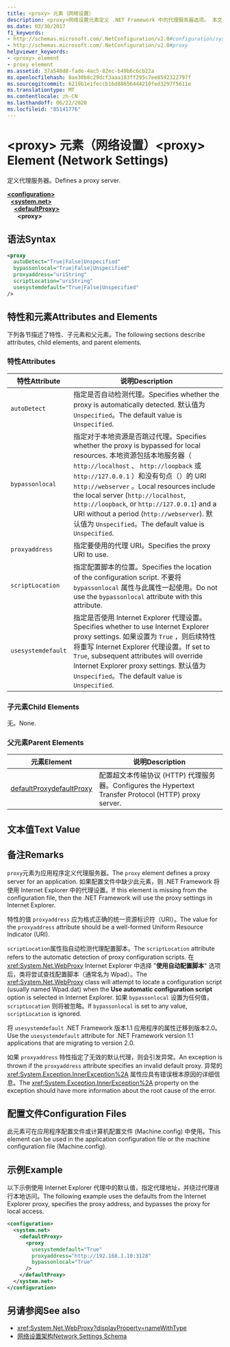 ```yaml
---
title: <proxy> 元素（网络设置）
description: <proxy>网络设置元素定义 .NET Framework 中的代理服务器选项。 本文包含一个示例。
ms.date: 03/30/2017
f1_keywords:
- http://schemas.microsoft.com/.NetConfiguration/v2.0#configuration/system.net/defaultProxy/proxy
- http://schemas.microsoft.com/.NetConfiguration/v2.0#proxy
helpviewer_keywords:
- <proxy> element
- proxy element
ms.assetid: 37a548d8-fade-4ac5-82ec-b49b6c6cb22a
ms.openlocfilehash: 8ae30b8c29dcf3aaa183ff295c7ee8592322797f
ms.sourcegitcommit: 6219b1e1feccb16d88656444210fed3297f5611e
ms.translationtype: MT
ms.contentlocale: zh-CN
ms.lasthandoff: 06/22/2020
ms.locfileid: "85141776"
---
```

# <a name="proxy-element-network-settings"></a><span data-ttu-id="7ebe9-104">\<proxy> 元素（网络设置）</span><span class="sxs-lookup"><span data-stu-id="7ebe9-104">\<proxy> Element (Network Settings)</span></span>
<span data-ttu-id="7ebe9-105">定义代理服务器。</span><span class="sxs-lookup"><span data-stu-id="7ebe9-105">Defines a proxy server.</span></span>  

[**\<configuration>**](../configuration-element.md)\
&nbsp;&nbsp;[**\<system.net>**](system-net-element-network-settings.md)\
&nbsp;&nbsp;&nbsp;&nbsp;[**\<defaultProxy>**](defaultproxy-element-network-settings.md)\
&nbsp;&nbsp;&nbsp;&nbsp;&nbsp;&nbsp;**\<proxy>**

## <a name="syntax"></a><span data-ttu-id="7ebe9-106">语法</span><span class="sxs-lookup"><span data-stu-id="7ebe9-106">Syntax</span></span>  
  
```xml  
<proxy
  autoDetect="True|False|Unspecified"
  bypassonlocal="True|False|Unspecified"
  proxyaddress="uriString"
  scriptLocation="uriString"
  usesystemdefault="True|False|Unspecified"
/>
```  
  
## <a name="attributes-and-elements"></a><span data-ttu-id="7ebe9-107">特性和元素</span><span class="sxs-lookup"><span data-stu-id="7ebe9-107">Attributes and Elements</span></span>  
 <span data-ttu-id="7ebe9-108">下列各节描述了特性、子元素和父元素。</span><span class="sxs-lookup"><span data-stu-id="7ebe9-108">The following sections describe attributes, child elements, and parent elements.</span></span>  
  
### <a name="attributes"></a><span data-ttu-id="7ebe9-109">特性</span><span class="sxs-lookup"><span data-stu-id="7ebe9-109">Attributes</span></span>  
  
|<span data-ttu-id="7ebe9-110">**特性**</span><span class="sxs-lookup"><span data-stu-id="7ebe9-110">**Attribute**</span></span>|<span data-ttu-id="7ebe9-111">**说明**</span><span class="sxs-lookup"><span data-stu-id="7ebe9-111">**Description**</span></span>|  
|-------------------|---------------------|  
|`autoDetect`|<span data-ttu-id="7ebe9-112">指定是否自动检测代理。</span><span class="sxs-lookup"><span data-stu-id="7ebe9-112">Specifies whether the proxy is automatically detected.</span></span> <span data-ttu-id="7ebe9-113">默认值为 `Unspecified`。</span><span class="sxs-lookup"><span data-stu-id="7ebe9-113">The default value is `Unspecified`.</span></span>|  
|`bypassonlocal`|<span data-ttu-id="7ebe9-114">指定对于本地资源是否跳过代理。</span><span class="sxs-lookup"><span data-stu-id="7ebe9-114">Specifies whether the proxy is bypassed for local resources.</span></span> <span data-ttu-id="7ebe9-115">本地资源包括本地服务器（ `http://localhost` 、 `http://loopback` 或 `http://127.0.0.1` ）和没有句点（）的 URI `http://webserver` 。</span><span class="sxs-lookup"><span data-stu-id="7ebe9-115">Local resources include the local server (`http://localhost`, `http://loopback`, or `http://127.0.0.1`) and a URI without a period (`http://webserver`).</span></span> <span data-ttu-id="7ebe9-116">默认值为 `Unspecified`。</span><span class="sxs-lookup"><span data-stu-id="7ebe9-116">The default value is `Unspecified`.</span></span>|  
|`proxyaddress`|<span data-ttu-id="7ebe9-117">指定要使用的代理 URI。</span><span class="sxs-lookup"><span data-stu-id="7ebe9-117">Specifies the proxy URI to use.</span></span>|  
|`scriptLocation`|<span data-ttu-id="7ebe9-118">指定配置脚本的位置。</span><span class="sxs-lookup"><span data-stu-id="7ebe9-118">Specifies the location of the configuration script.</span></span> <span data-ttu-id="7ebe9-119">不要将 `bypassonlocal` 属性与此属性一起使用。</span><span class="sxs-lookup"><span data-stu-id="7ebe9-119">Do not use the `bypassonlocal` attribute with this attribute.</span></span> |  
|`usesystemdefault`|<span data-ttu-id="7ebe9-120">指定是否使用 Internet Explorer 代理设置。</span><span class="sxs-lookup"><span data-stu-id="7ebe9-120">Specifies whether to use Internet Explorer proxy settings.</span></span> <span data-ttu-id="7ebe9-121">如果设置为 `True` ，则后续特性将重写 Internet Explorer 代理设置。</span><span class="sxs-lookup"><span data-stu-id="7ebe9-121">If set to `True`, subsequent attributes will override Internet Explorer proxy settings.</span></span> <span data-ttu-id="7ebe9-122">默认值为 `Unspecified`。</span><span class="sxs-lookup"><span data-stu-id="7ebe9-122">The default value is `Unspecified`.</span></span>|  
  
### <a name="child-elements"></a><span data-ttu-id="7ebe9-123">子元素</span><span class="sxs-lookup"><span data-stu-id="7ebe9-123">Child Elements</span></span>  
 <span data-ttu-id="7ebe9-124">无。</span><span class="sxs-lookup"><span data-stu-id="7ebe9-124">None.</span></span>  
  
### <a name="parent-elements"></a><span data-ttu-id="7ebe9-125">父元素</span><span class="sxs-lookup"><span data-stu-id="7ebe9-125">Parent Elements</span></span>  
  
|<span data-ttu-id="7ebe9-126">**元素**</span><span class="sxs-lookup"><span data-stu-id="7ebe9-126">**Element**</span></span>|<span data-ttu-id="7ebe9-127">**说明**</span><span class="sxs-lookup"><span data-stu-id="7ebe9-127">**Description**</span></span>|  
|-----------------|---------------------|  
|[<span data-ttu-id="7ebe9-128">defaultProxy</span><span class="sxs-lookup"><span data-stu-id="7ebe9-128">defaultProxy</span></span>](defaultproxy-element-network-settings.md)|<span data-ttu-id="7ebe9-129">配置超文本传输协议 (HTTP) 代理服务器。</span><span class="sxs-lookup"><span data-stu-id="7ebe9-129">Configures the Hypertext Transfer Protocol (HTTP) proxy server.</span></span>|  
  
## <a name="text-value"></a><span data-ttu-id="7ebe9-130">文本值</span><span class="sxs-lookup"><span data-stu-id="7ebe9-130">Text Value</span></span>  
  
## <a name="remarks"></a><span data-ttu-id="7ebe9-131">备注</span><span class="sxs-lookup"><span data-stu-id="7ebe9-131">Remarks</span></span>  
 <span data-ttu-id="7ebe9-132">`proxy`元素为应用程序定义代理服务器。</span><span class="sxs-lookup"><span data-stu-id="7ebe9-132">The `proxy` element defines a proxy server for an application.</span></span> <span data-ttu-id="7ebe9-133">如果配置文件中缺少此元素，则 .NET Framework 将使用 Internet Explorer 中的代理设置。</span><span class="sxs-lookup"><span data-stu-id="7ebe9-133">If this element is missing from the configuration file, then the .NET Framework will use the proxy settings in Internet Explorer.</span></span>  
  
 <span data-ttu-id="7ebe9-134">特性的值 `proxyaddress` 应为格式正确的统一资源标识符（URI）。</span><span class="sxs-lookup"><span data-stu-id="7ebe9-134">The value for the `proxyaddress` attribute should be a well-formed Uniform Resource Indicator (URI).</span></span>  
  
 <span data-ttu-id="7ebe9-135">`scriptLocation`属性指自动检测代理配置脚本。</span><span class="sxs-lookup"><span data-stu-id="7ebe9-135">The `scriptLocation` attribute refers to the automatic detection of proxy configuration scripts.</span></span> <span data-ttu-id="7ebe9-136">在 <xref:System.Net.WebProxy> Internet Explorer 中选择 "**使用自动配置脚本**" 选项后，类将尝试查找配置脚本（通常名为 Wpad）。</span><span class="sxs-lookup"><span data-stu-id="7ebe9-136">The <xref:System.Net.WebProxy> class will attempt to locate a configuration script (usually named Wpad.dat) when the **Use automatic configuration script** option is selected in Internet Explorer.</span></span> <span data-ttu-id="7ebe9-137">如果 `bypassonlocal` 设置为任何值， `scriptLocation` 则将被忽略。</span><span class="sxs-lookup"><span data-stu-id="7ebe9-137">If `bypassonlocal` is set to any value, `scriptLocation` is ignored.</span></span>
  
 <span data-ttu-id="7ebe9-138">将 `usesystemdefault` .NET Framework 版本1.1 应用程序的属性迁移到版本2.0。</span><span class="sxs-lookup"><span data-stu-id="7ebe9-138">Use the `usesystemdefault` attribute for .NET Framework version 1.1 applications that are migrating to version 2.0.</span></span>  
  
 <span data-ttu-id="7ebe9-139">如果 `proxyaddress` 特性指定了无效的默认代理，则会引发异常。</span><span class="sxs-lookup"><span data-stu-id="7ebe9-139">An exception is thrown if the `proxyaddress` attribute specifies an invalid default proxy.</span></span> <span data-ttu-id="7ebe9-140">异常的 <xref:System.Exception.InnerException%2A> 属性应具有错误根本原因的详细信息。</span><span class="sxs-lookup"><span data-stu-id="7ebe9-140">The <xref:System.Exception.InnerException%2A> property on the exception should have more information about the root cause of the error.</span></span>  
  
## <a name="configuration-files"></a><span data-ttu-id="7ebe9-141">配置文件</span><span class="sxs-lookup"><span data-stu-id="7ebe9-141">Configuration Files</span></span>  
 <span data-ttu-id="7ebe9-142">此元素可在应用程序配置文件或计算机配置文件 (Machine.config) 中使用。</span><span class="sxs-lookup"><span data-stu-id="7ebe9-142">This element can be used in the application configuration file or the machine configuration file (Machine.config).</span></span>  
  
## <a name="example"></a><span data-ttu-id="7ebe9-143">示例</span><span class="sxs-lookup"><span data-stu-id="7ebe9-143">Example</span></span>  
 <span data-ttu-id="7ebe9-144">以下示例使用 Internet Explorer 代理中的默认值，指定代理地址，并绕过代理进行本地访问。</span><span class="sxs-lookup"><span data-stu-id="7ebe9-144">The following example uses the defaults from the Internet Explorer proxy, specifies the proxy address, and bypasses the proxy for local access.</span></span>  
  
```xml  
<configuration>  
  <system.net>  
    <defaultProxy>  
      <proxy  
        usesystemdefault="True"  
        proxyaddress="http://192.168.1.10:3128"  
        bypassonlocal="True"  
      />  
    </defaultProxy>  
  </system.net>  
</configuration>  
```  
  
## <a name="see-also"></a><span data-ttu-id="7ebe9-145">另请参阅</span><span class="sxs-lookup"><span data-stu-id="7ebe9-145">See also</span></span>

- <xref:System.Net.WebProxy?displayProperty=nameWithType>
- [<span data-ttu-id="7ebe9-146">网络设置架构</span><span class="sxs-lookup"><span data-stu-id="7ebe9-146">Network Settings Schema</span></span>](index.md)
